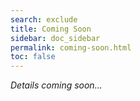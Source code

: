 ```yaml
---
search: exclude
title: Coming Soon
sidebar: doc_sidebar
permalink: coming-soon.html
toc: false
---
```


*Details coming soon...*